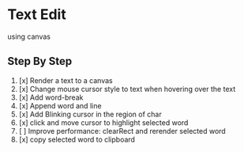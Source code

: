 # Text Edit

using canvas

## Step By Step

1. [x] Render a text to a canvas
2. [x] Change mouse cursor style to text when hovering over the text
3. [x] Add word-break
4. [x] Append word and line
5. [x] Add Blinking cursor in the region of char
6. [x] click and move cursor to highlight selected word
7. [ ] Improve performance: clearRect and rerender selected word
8. [x] copy selected word to clipboard
